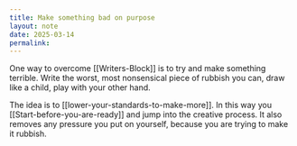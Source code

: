 ```yaml
---
title: Make something bad on purpose
layout: note
date: 2025-03-14
permalink:
---
```

One way to overcome [[Writers-Block]] is to try and make something terrible. Write the worst, most nonsensical piece of rubbish you can, draw like a child, play with your other hand. 

The idea is to [[lower-your-standards-to-make-more]]. In this way you [[Start-before-you-are-ready]] and jump into the creative process. It also removes any pressure you put on yourself, because you are trying to make it rubbish.

